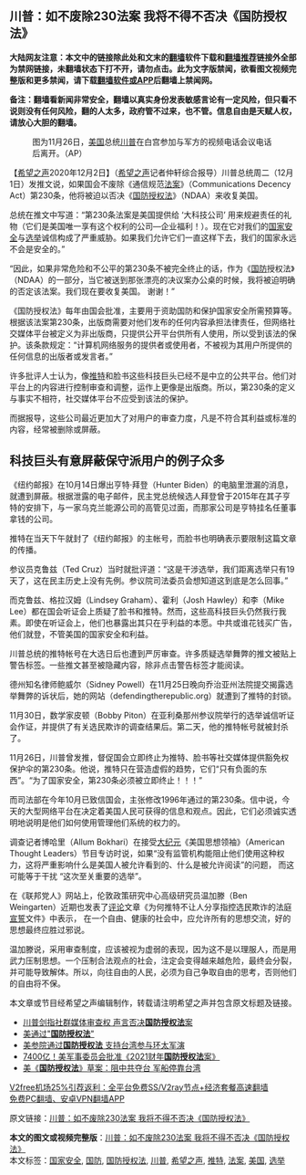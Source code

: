  <h2>川普：如不废除230法案 我将不得不否决《国防授权法》</h2> <p class="notice"><b>大陆网友注意：本文中的链接除此处和文末的<a href="https://github.com/bannedbook/fanqiang" >翻墙</a>软件下载和<a href="https://github.com/killgcd/justmysocks/blob/master/README.md">翻墙推荐</a>链接外全部为禁网链接，未翻墙状态下打不开，请勿点击。此为文字版禁闻，欲看图文视频完整版和更多禁闻，请下载<a href="https://github.com/bannedbook/fanqiang">翻墙软件或APP</a>后翻墙上禁闻网。</p><p>备注：翻墙看新闻非常安全，翻墙以真实身份发表敏感言论有一定风险，但只看不说则没有任何风险，翻的人太多，政府管不过来，也不管。信息自由是天赋人权，请放心大胆的翻墙。</b></p>  <div class="entry"> <figure><figcaption>图为11月26日，<a href="https://www.bannedbook.org/bnews/tag/%e7%be%8e%e5%9b%bd/" class="st_tag internal_tag" rel="tag" title="标签 美国 下的日志">美国</a>总统<a href="https://www.bannedbook.org/bnews/tag/%e5%b7%9d%e6%99%ae/" class="st_tag internal_tag" rel="tag" title="标签 川普 下的日志">川普</a>在白宫参加与军方的视频电话会议电话后离开。（AP）</figcaption></figure> <p>【<span class='wp_keywordlink_affiliate'><a href="https://www.soundofhope.org" title="希望之声" target="_blank">希望之声</a></span>2020年12月2日】（<a href="https://www.bannedbook.org/bnews/tag/%e5%b8%8c%e6%9c%9b%e4%b9%8b%e5%a3%b0/" class="st_tag internal_tag" rel="tag" title="标签 希望之声 下的日志">希望之声</a>记者仲轩综合报导）川普总统周二（12月1日）发推文说，如果国会不废除《通信规范<a href="https://www.bannedbook.org/bnews/tag/%E6%B3%95%E6%A1%88/" class="st_tag internal_tag" rel="tag" title="标签 法案 下的日志">法案</a>》（Communications Decency Act）第230条，他将被迫以否决《<a href="https://www.bannedbook.org/bnews/tag/%E5%9B%BD%E9%98%B2%E6%8E%88%E6%9D%83%E6%B3%95/" class="st_tag internal_tag" rel="tag" title="标签 国防授权法 下的日志">国防授权法</a>》（NDAA）来收复美国。</p> <p>总统在推文中写道：“第230条法案是美国提供给 ‘大科技公司’ 用来规避责任的礼物（它们是美国唯一享有这个权利的公司—企业福利！）。现在它对我们的<a href="https://www.bannedbook.org/bnews/tag/%e5%9b%bd%e5%ae%b6%e5%ae%89%e5%85%a8/" class="st_tag internal_tag" rel="tag" title="标签 国家安全 下的日志">国家安全</a>与<a href="https://www.bannedbook.org/bnews/tag/%e9%80%89%e4%b8%be/" class="st_tag internal_tag" rel="tag" title="标签 选举 下的日志">选举</a>诚信构成了严重威胁。如果我们允许它们一直这样下去，我们的国家永远不会是安全的。”</p> <p>“因此，如果非常危险和不公平的第230条不被完全终止的话，作为《<a href="https://www.bannedbook.org/bnews/tag/%E5%9B%BD%E9%98%B2/" class="st_tag internal_tag" rel="tag" title="标签 国防 下的日志">国防</a>授权法》（NDAA）的一部分，当它被送到那张漂亮的决议案办公桌的时候，我将被迫明确的否定该法案。我们现在要收复美国。 谢谢！”</p> <p></p> <p></p>  <p>《国防授权法》每年由国会批准，主要用于资助国防和保护国家安全所需预算等。根据该法案第230条，出版商需要对他们发布的任何内容承担法律责任，但网络社交媒体平台被定义为非出版商，只提供公开平台供所有人使用，所以受到该法的保护。该条款规定：“计算机网络服务的提供者或使用者，不被视为其用户所提供的任何信息的出版者或发言者。”</p> <p>许多批评人士认为，像<a href="https://www.bannedbook.org/bnews/tag/%e6%8e%a8%e7%89%b9/" class="st_tag internal_tag" rel="tag" title="标签 推特 下的日志">推特</a>和脸书这些科技巨头已经不是中立的公共平台。他们对平台上的内容进行控制审查和调整，运作上更像是出版商。所以，第230条的定义与事实不相符，社交媒体平台不应受到该法的保护。</p> <p>而据报导，这些公司最近更加大了对用户的审查力度，凡是不符合其利益或标准的内容，经常被删除或屏蔽。</p> <h2>科技巨头有意屏蔽保守派用户的例子众多</h2> <p>《纽约邮报》在10月14日爆出亨特·拜登（Hunter Biden）的电脑里泄漏的消息，就遭到屏蔽。根据泄露的电子邮件，民主党总统候选人拜登曾于2015年在其子亨特的安排下，与一家乌克兰能源公司的高管见过面，而那家公司是亨特挂名任董事拿钱的公司。</p> <p>推特在当天下午就封了《纽约邮报》的主帐号，而脸书也明确表示要限制这篇文章的传播。</p>  <p>参议员克鲁兹（Ted Cruz）当时就批评道：“这是干涉选举，我们距离选举只有19天了，这在民主历史上没有先例。参议院司法委员会想知道这到底是怎么回事。”</p> <p>而克鲁兹、格拉汉姆（Lindsey Graham）、霍利（Josh Hawley）和李（Mike Lee）都在国会听证会上质疑了脸书和推特。然而，这些高科技巨头仍然我行我素。即使在听证会上，他们也暴露出其只在乎利益的本愿。中共或谁花钱买广告，他们就登，不管美国的国家安全和利益。</p> <p>川普总统的推特帐号在大选日后也遭到严厉审查。许多质疑选举舞弊的推文被贴上警告标签。一些推文甚至被隐藏内容，除非点击警告标签才能阅读。</p> <p>德州知名律师鲍威尔（Sidney Powell）在11月25日晚向乔治亚州法院提交揭露选举舞弊的诉状后，她的网站（defendingtherepublic.org）就遭到了推特的封锁。</p> <p>11月30日，数学家皮顿（Bobby Piton）在亚利桑那州参议院举行的选举诚信听证会作证，并提供了有关选民欺诈的调查结果后。第二天，他的推特帐号就被封杀了。</p>  <p>11月26日，川普曾发推，督促国会立即终止为推特、脸书等社交媒体提供豁免权保护伞的第230条。他说，推特只在营造虚假的趋势，它们“只有负面的东西”。“为了国家安全，第230条必须被立即终止！！！”</p> <p>而司法部在今年10月已致信国会，主张修改1996年通过的第230条。信中说，今天的大型网络平台在决定着美国人民可获得的信息和观点。因此，它们必须诚实透明地说明是他们如何使用管理他们系统的权力的。</p> <p>调查记者博哈里（Allum Bokhari）在接受<span class='wp_keywordlink_affiliate'><a href="http://www.epochtimes.com/" title="大纪元" target="_blank">大纪元</a></span>《美国思想领袖》（American Thought Leaders）节目专访时说，如果“没有监管机构能阻止他们使用这种权力，这将严重影响什么是美国人被允许看到的、什么是被允许阅读”的问题， 而这可能等于干扰 “这次至关重要的选举”。</p> <p>在《联邦党人》网站上，伦敦政策研究中心高级研究员温加滕（Ben Weingarten）近期也发表了<span class='wp_keywordlink_affiliate'><a href="https://www.bannedbook.org/bnews/comments/" title="新闻评论" target="_blank">评论</a></span>文章《为何推特不让人分享指控选民欺诈的法庭<span class='wp_keywordlink'><a href="https://www.bannedbook.org/forum5/topic17.html" title="宣誓与预言" target="_blank">宣誓</a></span>文件》中表示， 在一个自由、健康的社会中，应允许所有的思想交流，好的思想最终应胜过邪说。</p> <p>温加滕说，采用审查制度，应该被视为虚弱的表现，因为这不是以理服人，而是用武力压制思想。一个压制合法观点的社会，注定会变得越来越危险，最终会分裂，并可能导致解体。所以，向往自由的人民，必须为自己争取自由的思考，否则他们的自由将不保。</p>  <p>本文章或节目经希望之声编辑制作，转载请注明希望之声并包含原文标题及链接。</p> <ul class='op-related-articles' title='相关阅读'> <li><a href='https://www.bannedbook.org/bnews/topimagenews/20201203/1441065.html' target='_blank'>川普剑指社群媒体审查权 声言否决<b>国防授权法</b>案</a></li> <li><a href='https://www.bannedbook.org/bnews/taiwannews/20200814/1380144.html' target='_blank'>美通过&quot;<b>国防授权法</b>&quot;</a></li> <li><a href='https://www.bannedbook.org/bnews/topimagenews/20200724/1365434.html' target='_blank'>美参院通过<b>国防授权法</b> 支持台湾参与环太军演</a></li> <li><a href='https://www.bannedbook.org/bnews/cnnews/20200704/1355581.html' target='_blank'>7400亿！美军事委员会批准《2021财年<b>国防授权法</b>案》</a></li> <li><a href='https://www.bannedbook.org/bnews/cnnews/hknews/20200626/1350848.html' target='_blank'>美《<b>国防授权法</b>》草案：阻中共夺台 军船停靠台湾</a></li> </ul> <p class="texttj"> <a href="https://www.bannedbook.org/forum23/topic22702.html" target="_blank">V2free机场25%引荐返利：全平台免费SS/V2ray节点+经济套餐高速翻墙</a><br/> <a href="https://github.com/bannedbook/fanqiang/wiki/%E7%A6%81%E9%97%BB%E7%BD%91%E5%AE%89%E5%8D%93%E7%BF%BB%E5%A2%99%E6%96%B0%E9%97%BBAPP" target="_blank">免费PC翻墙、安卓VPN翻墙APP</a></p><p>原文链接：<a class="src_link"  href="https://www.soundofhope.org/post/449389" target="_blank">川普：如不废除230法案 我将不得不否决《国防授权法》</a></p><a name='sharetosocial'></a>       <div><b>本文的图文或视频完整版</b>：<a href='https://www.bannedbook.org/bnews/comments/20201203/1441106.html'>川普：如不废除230法案 我将不得不否决《国防授权法》</a></div>  </div><!--END ENTRY--> <div class="postfooter"> <div>本文标签：<a href="https://www.bannedbook.org/bnews/tag/%e5%9b%bd%e5%ae%b6%e5%ae%89%e5%85%a8/" rel="tag">国家安全</a>, <a href="https://www.bannedbook.org/bnews/tag/%E5%9B%BD%E9%98%B2/" rel="tag">国防</a>, <a href="https://www.bannedbook.org/bnews/tag/%E5%9B%BD%E9%98%B2%E6%8E%88%E6%9D%83%E6%B3%95/" rel="tag">国防授权法</a>, <a href="https://www.bannedbook.org/bnews/tag/%e5%b7%9d%e6%99%ae/" rel="tag">川普</a>, <a href="https://www.bannedbook.org/bnews/tag/%e5%b8%8c%e6%9c%9b%e4%b9%8b%e5%a3%b0/" rel="tag">希望之声</a>, <a href="https://www.bannedbook.org/bnews/tag/%e6%8e%a8%e7%89%b9/" rel="tag">推特</a>, <a href="https://www.bannedbook.org/bnews/tag/%E6%B3%95%E6%A1%88/" rel="tag">法案</a>, <a href="https://www.bannedbook.org/bnews/tag/%e7%be%8e%e5%9b%bd/" rel="tag">美国</a>, <a href="https://www.bannedbook.org/bnews/tag/%e9%80%89%e4%b8%be/" rel="tag">选举</a></div>  </div><!--END POSTFOOTER--> 